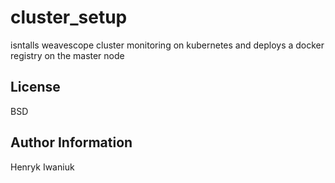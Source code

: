 cluster_setup
=============

isntalls weavescope cluster monitoring on kubernetes and deploys a docker registry on the master node

License
-------

BSD

Author Information
------------------

Henryk Iwaniuk
